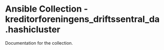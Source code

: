 # Ansible Collection - kreditorforeningens_driftssentral_da.hashicluster

Documentation for the collection.
